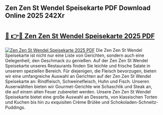 ## Zen Zen St Wendel Speisekarte PDF Download Online 2025 242Xr

# <h2><a href="http://gc8mhb.nevu.top/?p=Zen+Zen+St+Wendel+Speisekarte">🔗 👉🔴 Zen Zen St Wendel Speisekarte 2025 PDF</a></h2>

[![Zen Zen St Wendel Speisekarte 2025 PDF](https://i.imgur.com/dBaPXMq.png)](http://gc8mhb.nevu.top/?p=Zen+Zen+St+Wendel+Speisekarte)
Die Zen Zen St Wendel Speisekarte ist nicht nur eine Liste von Gerichten, sondern auch eine Gelegenheit, den Geschmack zu genießen. Auf der Zen Zen St Wendel Speisekarte unseres Restaurants finden Sie leichte und frische Salate in unserem speziellen Bereich. Für diejenigen, die Fleisch bevorzugen, bieten wir eine umfangreiche Auswahl an Gerichten auf der Zen Zen St Wendel Speisekarte an: Rindfleisch, Schweinefleisch, Huhn und Fisch. Unseren Auserwählten bieten wir Gourmet-Gerichte wie Schaschlik und Steak an, die auf einem alten Feuer zubereitet werden. Unsere Zen Zen St Wendel Speisekarte bietet eine große Auswahl an Desserts, von klassischen Torten und Kuchen bis hin zu exquisiten Crème Brûlée und Schokoladen-Schneitz-Puddings.
